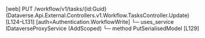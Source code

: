 [web] PUT /workflow/v1/tasks/{id:Guid}  (Dataverse.Api.External.Controllers.v1.Workflow.TasksController.Update)  [L124–L131] [auth=Authentication.WorkflowWrite]
  └─ uses_service IDataverseProxyService (AddScoped)
    └─ method PutSerialisedModel [L129]

